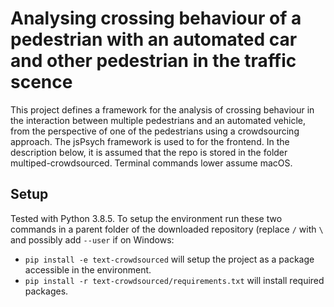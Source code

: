 # Analysing crossing behaviour of a pedestrian with an automated car and other pedestrian in the traffic scence

This project defines a framework for the analysis of crossing behaviour in the interaction between multiple pedestrians and an automated vehicle, from the perspective of one of the pedestrians using a crowdsourcing approach. The jsPsych framework is used to for the frontend. In the description below, it is assumed that the repo is stored in the folder multiped-crowdsourced. Terminal commands lower assume macOS.

## Setup
Tested with Python 3.8.5. To setup the environment run these two commands in a parent folder of the downloaded repository (replace `/` with `\` and possibly add `--user` if on Windows:
- `pip install -e text-crowdsourced` will setup the project as a package accessible in the environment.
- `pip install -r text-crowdsourced/requirements.txt` will install required packages.
